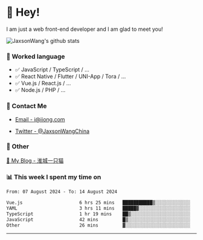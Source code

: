 # 👋 Hey!

I am just a web front-end developer and I am glad to meet you!

![JaxsonWang's github stats](https://github-readme-stats.vercel.app/api?username=JaxsonWang&&show_icons=true&&title_color=1abc9c&&icon_color=1abc9c)


### 📝 Worked language

- ✅ JavaScript / TypeScript / ...
- ✅ React Native / Flutter / UNI-App / Tora / ...
- ✅ Vue.js / React.js / ...
- ✅ Node.js / PHP / ...

### 📮 Contact Me

- [Email - i@iiong.com](mailto:i@iiong.com)

- [Twitter - @JaxsonWangChina](https://twitter.com/JaxsonWangChina)

### 🤪 Other

[📌 My Blog - 淮城一只猫](https://iiong.com)

### 📊 This week I spent my time on

<!--START_SECTION:waka-->

```txt
From: 07 August 2024 - To: 14 August 2024

Vue.js                     6 hrs 25 mins   ███████████▒░░░░░░░░░░░░░   45.71 %
YAML                       3 hrs 11 mins   █████▓░░░░░░░░░░░░░░░░░░░   22.74 %
TypeScript                 1 hr 19 mins    ██▒░░░░░░░░░░░░░░░░░░░░░░   09.45 %
JavaScript                 42 mins         █▒░░░░░░░░░░░░░░░░░░░░░░░   04.99 %
Other                      26 mins         ▓░░░░░░░░░░░░░░░░░░░░░░░░   03.14 %
```

<!--END_SECTION:waka-->

---
